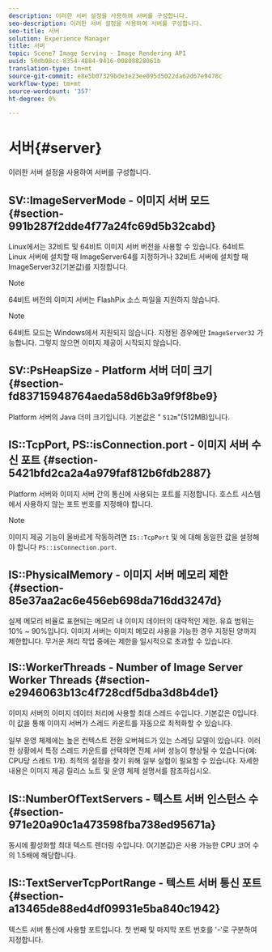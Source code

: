 ```yaml
---
description: 이러한 서버 설정을 사용하여 서버를 구성합니다.
seo-description: 이러한 서버 설정을 사용하여 서버를 구성합니다.
seo-title: 서버
solution: Experience Manager
title: 서버
topic: Scene7 Image Serving - Image Rendering API
uuid: 50db98cc-8354-4884-9416-00808828061b
translation-type: tm+mt
source-git-commit: e8e5b07329bde3e23ee095d5022da62d67e9478c
workflow-type: tm+mt
source-wordcount: '357'
ht-degree: 0%

---
```



# 서버{#server}

이러한 서버 설정을 사용하여 서버를 구성합니다.

## SV::ImageServerMode - 이미지 서버 모드 {#section-991b287f2dde4f77a24fc69d5b32cabd}

Linux에서는 32비트 및 64비트 이미지 서버 버전을 사용할 수 있습니다. 64비트 Linux 서버에 설치할 때 ImageServer64를 지정하거나 32비트 서버에 설치할 때 ImageServer32(기본값)를 지정합니다.

>[!NOTE]
>
>64비트 버전의 이미지 서버는 FlashPix 소스 파일을 지원하지 않습니다.

>[!NOTE]
>
>64비트 모드는 Windows에서 지원되지 않습니다. 지정된 경우에만 `ImageServer32` 가능합니다. 그렇지 않으면 이미지 제공이 시작되지 않습니다.

## SV::PsHeapSize - Platform 서버 더미 크기 {#section-fd83715948764aeda58d6b3a9f9f8be9}

Platform 서버의 Java 더미 크기입니다. 기본값은 &quot; `512m`&quot;(512MB)입니다.

## IS::TcpPort, PS::isConnection.port - 이미지 서버 수신 포트 {#section-5421bfd2ca2a4a979faf812b6fdb2887}

Platform 서버와 이미지 서버 간의 통신에 사용되는 포트를 지정합니다. 호스트 시스템에서 사용하지 않는 포트 번호를 지정해야 합니다.

>[!NOTE]
>
>이미지 제공 기능이 올바르게 작동하려면 `IS::TcpPort` 및 에 대해 동일한 값을 설정해야 합니다 `PS::isConnection.port`.

## IS::PhysicalMemory - 이미지 서버 메모리 제한 {#section-85e37aa2ac6e456eb698da716dd3247d}

실제 메모리 비율로 표현되는 메모리 내 이미지 데이터의 대략적인 제한. 유효 범위는 10% ~ 90%입니다. 이미지 서버는 이미지 메모리 사용을 가능한 경우 지정된 양까지 제한합니다. 무거운 처리 작업 중에는 제한을 일시적으로 초과할 수 있습니다.

## IS::WorkerThreads - Number of Image Server Worker Threads {#section-e2946063b13c4f728cdf5dba3d8b4de1}

이미지 서버의 이미지 데이터 처리에 사용할 최대 스레드 수입니다. 기본값은 0입니다. 이 값을 통해 이미지 서버가 스레드 카운트를 자동으로 최적화할 수 있습니다.

일부 운영 체제에는 높은 컨텍스트 전환 오버헤드가 있는 스레딩 모델이 있습니다. 이러한 상황에서 특정 스레드 카운트를 선택하면 전체 서버 성능이 향상될 수 있습니다(예: CPU당 스레드 1개). 최적의 설정을 찾기 위해 일부 실험이 필요할 수 있습니다. 자세한 내용은 이미지 제공 릴리스 노트 및 운영 체제 설명서를 참조하십시오.

## IS::NumberOfTextServers - 텍스트 서버 인스턴스 수 {#section-971e20a90c1a473598fba738ed95671a}

동시에 활성화할 최대 텍스트 렌더링 수입니다. 0(기본값)은 사용 가능한 CPU 코어 수의 1.5배에 해당합니다.

## IS::TextServerTcpPortRange - 텍스트 서버 통신 포트 {#section-a13465de88ed4df09931e5ba840c1942}

텍스트 서버 통신에 사용할 포트입니다. 첫 번째 및 마지막 포트 번호를 &#39;-&#39;로 구분하여 지정합니다.
